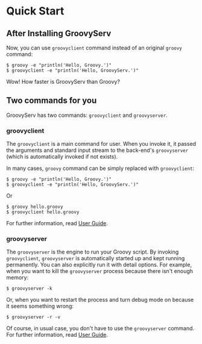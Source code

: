 # Quick Start

## After Installing GroovyServ

Now, you can use `groovyclient` command instead of an original `groovy` command:

```
$ groovy -e "println('Hello, Groovy.')"
$ groovyclient -e "println('Hello, GroovyServ.')"
```

Wow! How faster is GroovyServ than Groovy?


## Two commands for you

GroovyServ has two commands: `groovyclient` and `groovyserver`.


### groovyclient

The `groovyclient` is a main command for user.
When you invoke it, it passed the arguments and standard input stream to the back-end's `groovyserver` (which is automatically invoked if not exists).

In many cases, `groovy` command can be simply replaced with `groovyclient`:

```
$ groovy -e "println('Hello, Groovy.')"
$ groovyclient -e "println('Hello, GroovyServ.')"
```

Or

```
$ groovy hello.groovy
$ groovyclient hello.groovy
```

For further information, read [User Guide](./userguide.html).


### groovyserver

The `groovyserver` is the engine to run your Groovy script.
By invoking `groovyclient`, `groovyserver` is automatically started up and kept running permanently.
You can also explicitly run it with detail options.
For example, when you want to kill the `groovyserver` process because there isn't enough memory:

```
$ groovyserver -k
```

Or, when you want to restart the process and turn debug mode on because it seems something wrong:

```
$ groovyserver -r -v
```

Of course, in usual case, you don't have to use the `groovyserver` command.
For further information, read [User Guide](./userguide.html).
